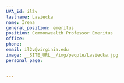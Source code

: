 ```yaml
---
UVA_id: il2v
lastname: Lasiecka
name: Irena
general_position: emeritus
position: Commonwealth Professor Emeritus
office:
phone:
email: il2v@virginia.edu
image: __SITE_URL__/img/people/Lasiecka.jpg
personal_page:


---
```

